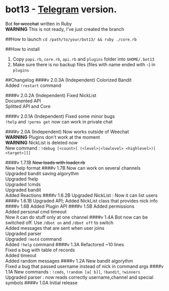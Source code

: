 # bot13 - [Telegram](http://telegram.org) version.
Bot <s>for weechat</s> written in Ruby<br>
**WARNING** This is not ready, I've just created the branch

##How to launch
`cd /path/to/your/bot13/ && ruby ./core.rb`

##How to install
1. Copy `papi.rb`, `core.rb`, `api.rb` and `plugins` folder into `$HOME/.bot13`
2. Make sure there is no backup files (files with name ended with `~`) in `plugins`


##Changelog
####v 2.0.3A (Independent)
Colorized Bandit<br>
Added `!restart` command

####v 2.0.2A (Independent)
Fixed NickList<br>
Documented API<br>
Splitted API and Core 

####v 2.0.1A (Independent)
Fixed some minor bugs<br>
`!help` and `!perms get` now can work in private chat

####v 2.0A (Independent)
Now works outside of Weechat<br>
**WARNING** Plugins don't work at the moment<br>
**WARNING** NickList is deleted now<br>
New command : `!debug [<count>[ (<level>|<lowlevel> <highlevel>)[ <target>]]]`

####v 1.7.1B
<s>Now loads with loader.rb</s><br>
New help format
####v 1.7B
Now can work on several channels<br>
Upgraded bandit saving algorythm<br>
Upgraded !help<br>
Upgraded !cmds<br>
Upgraded bandit<br>
Added Reactions
####v 1.6.2B
Upgraded NickList : Now it can list users
####v 1.6.1B
Upgraded API; Added NickList class that provides nick info
####v 1.6B
Added Plugin API
####v 1.5B
Added permissions<br>
Added personal cmd timeout<br>
Now it can do stuff only at one channel
####v 1.4A
Bot now can be switched off. Use `/dbot on` and `/dbot off` to switch<br>
Added messages that are sent when user joins<br>
Upgraded parser<br>
Upgraded `!motd` command<br>
Added `!help` command
####v 1.3A
Refactored ~10 lines<br>
Fixed a bug with table of records<br>
Added timeout<br>
Added random messages
####v 1.2A
New bandit algorythm<br>
Fixed a bug that passed username instead of nick in command args
####v 1.1A 
New commands : `!cmds`, `!random [a[ b]]`, `!bandit`, `!winners`<br>
Upgraded parser : now reads correctly username,channel and special symbols
####v 1.0A
Initial release

